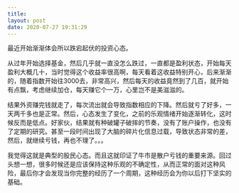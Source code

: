 ```yaml
---
title: 
layout: post
date: 2020-07-27 19:31:29
---
```


最近开始渐渐体会所以跌宕起伏的投资心态。

从过年开始选择基金，然后几乎就一直没怎么跌过，一直都是盈利状态，开始每天盈利大概几十，当时觉得这个收益率很高啊，每天看着这收益特别开心，后来渐渐的，随着指数开始往3000去，非常高兴，然后每天的收益竟然到了几百，就开始有点飘，考虑继续加仓，每天赚它个一万，心里岂不是美滋滋的。

结果外资赚完钱就走了，每次流出就会导致指数相应的下降。然后就亏了好多，一天两千多也是正常。然后，心态发生了变化，之前的乐观情绪开始逐渐转化，这时候反而是低点。好家伙，结果就有种破罐子破摔的节奏，没有了账户操作，也没有了定期的研究。甚至一段时间出现了大脑的碎片化信息过载，导致状态非常的差，然后，就继续亏钱，再也不理了。。。

我觉得这就是典型的股民心态。而且这就印证了牛市是散户亏钱的重要来源。回过头想一想，很多时候还是应该保持这种乐观的不确定性，从而正常的面对这种风险，最后你才会发现当你完整的经历了一个周期，这种经历会为你以后打下坚实的基础。 
